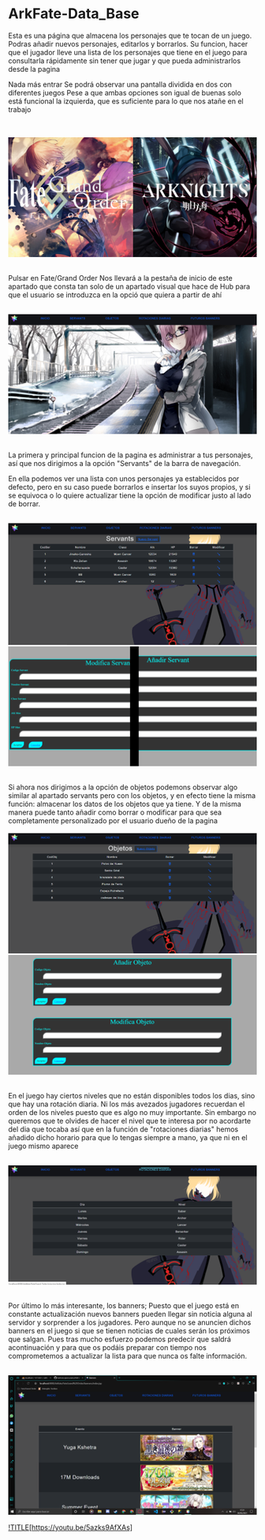# ArkFate-Data_Base
Esta es una página que almacena los personajes que te tocan de un juego.
Podras añadir nuevos personajes, editarlos y borrarlos. Su funcion, hacer
que el jugador lleve una lista de los personajes que tiene en el juego 
para consultarla rápidamente sin tener que jugar y que pueda administrarlos
desde la pagina


Nada más entrar Se podrá observar una pantalla dividida en dos con diferentes juegos
Pese a que ambas opciones son igual de buenas solo está funcional la izquierda, que es
suficiente para lo que nos atañe en el trabajo<br>

<br>
<br><img src="https://raw.githubusercontent.com/SantosLopezLozano/ArkFate-Data_Base/master/imagenes/inicio.png?sanitize=true&raw=true" /><br>



<br>Pulsar en Fate/Grand Order Nos llevará a la pestaña de inicio de este apartado que consta
tan solo de un apartado visual que hace de Hub para que el usuario se introduzca en la
opció que quiera a partir de ahí<br>


<br><img src="https://raw.githubusercontent.com/SantosLopezLozano/ArkFate-Data_Base/master/imagenes/inicio2.png?sanitize=true&raw=true" /><br>


<br>La primera y principal funcion de la pagina es administrar a tus personajes, así que nos dirigimos a la opción "Servants" de la barra de navegación. <br>

En ella podemos ver una lista con unos personajes ya establecidos por defecto, pero en su caso puede borrarlos e insertar los suyos propios, y si se equivoca
o lo quiere actualizar tiene la opción de modificar justo al lado de borrar.


<br><img src="https://raw.githubusercontent.com/SantosLopezLozano/ArkFate-Data_Base/master/imagenes/servants.png?sanitize=true&raw=true" />
<img src="https://raw.githubusercontent.com/SantosLopezLozano/ArkFate-Data_Base/master/imagenes/modificaservant.png?sanitize=true&raw=true" /><br>



<br>Si ahora nos dirigimos a la opción de objetos podemons observar algo similar al apartado servants pero con los objetos, y en efecto tiene la misma función: almacenar
los datos de los objetos que ya tiene. Y de la misma manera puede tanto añadir como borrar o modificar para que sea completamente personalizado por el usuario dueño de la
pagina<br>
<br><img src="https://raw.githubusercontent.com/SantosLopezLozano/ArkFate-Data_Base/master/imagenes/objetos.png?sanitize=true&raw=true" />
<img src="https://raw.githubusercontent.com/SantosLopezLozano/ArkFate-Data_Base/master/imagenes/modificaobjeto.png?sanitize=true&raw=true" /><br>

<br>En el juego hay ciertos niveles que no están disponibles todos los dias, sino que hay una rotación diaria. Ni los más avezados jugadores recuerdan
el orden de los niveles puesto que es algo no muy importante. Sin embargo no queremos que te olvides de hacer el nivel que te interesa por no acordarte
del dia que tocaba así que en la función de "rotaciones diarias" hemos añadido dicho horario para que lo tengas siempre a mano, ya que ni en el juego mismo aparece<br>

<br><img src="https://raw.githubusercontent.com/SantosLopezLozano/ArkFate-Data_Base/master/imagenes/rotaciones.png?sanitize=true&raw=true" /><br>

<br>Por último lo más interesante, los banners; Puesto que el juego está en constante actualización nuevos banners pueden llegar sin noticia alguna al servidor y sorprender
a los jugadores. Pero aunque no se anuncien dichos banners en el juego si que se tienen noticias de cuales serán los próximos que salgan. Pues tras mucho esfuerzo podemos
predecir que saldrá acontinuación y para que os podáis preparar con tiempo nos comprometemos a actualizar la lista para que nunca os falte información.

<br><img src="https://raw.githubusercontent.com/SantosLopezLozano/ArkFate-Data_Base/master/imagenes/banners.png?sanitize=true&raw=true" /><br>


[!TITLE](https://youtu.be/5azks9AfXAs)[https://youtu.be/5azks9AfXAs]




